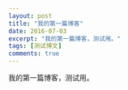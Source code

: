```yaml
---
layout: post
title: "我的第一篇博客"
date: 2016-07-03
excerpt: "我的第一篇博客，测试用。"
tags: [测试博文]
comments: true
---
```


我的第一篇博客，测试用。